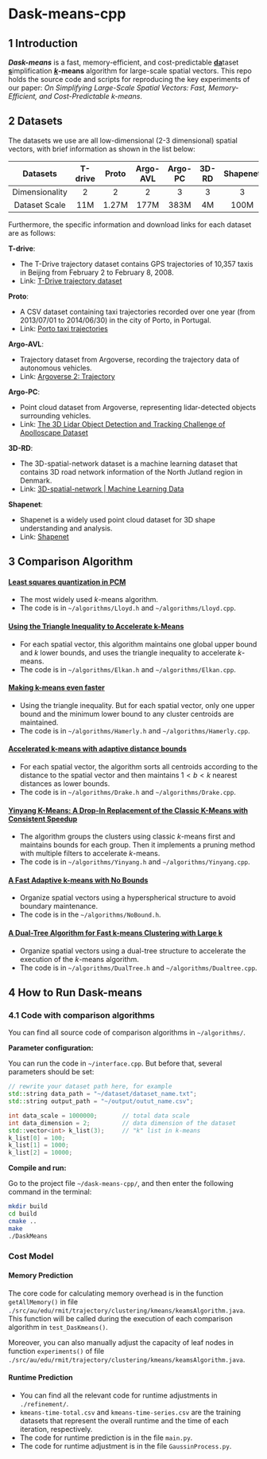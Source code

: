# Dask-means-cpp
## 1 Introduction

***Dask-means*** is a fast, memory-efficient, and cost-predictable <u>**da**</u>taset <u>**s**</u>implification **<u>$k$</u>-means** algorithm for large-scale spatial vectors. This repo holds the source code and scripts for reproducing the key experiments of our paper: *On Simplifying Large-Scale Spatial Vectors: Fast, Memory-Efficient, and Cost-Predictable k-means*.

## 2 Datasets

The datasets we use are all low-dimensional (2-3 dimensional) spatial vectors, with brief information as shown in the list below:

|    Datasets    | T-drive | Proto | Argo-AVL | Argo-PC | 3D-RD | Shapenet |
| :------------: | :-----: | :---: | :------: | :-----: | :---: | :------: |
| Dimensionality |    2    |   2   |    2     |    3    |   3   |    3     |
| Dataset Scale  |   11M   | 1.27M |   177M   |  383M   |  4M   |   100M   |

Furthermore, the specific information and download links for each dataset are as follows:

**T-drive**:

- The T-Drive trajectory dataset contains GPS trajectories of 10,357 taxis in Beijing from February 2 to February 8, 2008.
- Link: [T-Drive trajectory dataset](https://www.microsoft.com/en-us/research/publication/t-drive-trajectory-data-sample/)

**Proto**:

- A CSV dataset containing taxi trajectories recorded over one year (from 2013/07/01 to 2014/06/30) in the city of Porto, in Portugal.
- Link: [Porto taxi trajectories](https://figshare.com/articles/dataset/Porto_taxi_trajectories/12302165?file=22677902)

**Argo-AVL**: 

- Trajectory dataset from Argoverse, recording the trajectory data of autonomous vehicles.
- Link: [Argoverse 2: Trajectory](https://www.argoverse.org/av2.html)

**Argo-PC**: 

- Point cloud dataset from Argoverse, representing lidar-detected objects surrounding vehicles.
- Link: [The 3D Lidar Object Detection and Tracking Challenge of Apolloscape Dataset](https://github.com/ApolloScapeAuto/dataset-api/tree/master/3d_detection_tracking)

**3D-RD**: 

- The 3D-spatial-network dataset is a machine learning dataset that contains 3D road network information of the North Jutland region in Denmark.
- Link: [3D-spatial-network | Machine Learning Data](https://networkrepository.com/3D-spatial-network.php)

**Shapenet**:

- Shapenet is a widely used point cloud dataset for 3D shape understanding and analysis.
- Link: [Shapenet](https://shapenet.org/)


## 3 Comparison Algorithm

#### [Least squares quantization in PCM](https://hal.science/hal-04614938/document)

- The most widely used $k$-means algorithm.
- The code is in `~/algorithms/Lloyd.h` and `~/algorithms/Lloyd.cpp`. 

#### [Using the Triangle Inequality to Accelerate k-Means](https://cdn.aaai.org/ICML/2003/ICML03-022.pdf)

- For each spatial vector, this algorithm maintains one global upper bound and $k$ lower bounds, and uses the triangle inequality to accelerate $k$-means.
- The code is in `~/algorithms/Elkan.h` and `~/algorithms/Elkan.cpp`.

#### [Making k-means even faster](https://epubs.siam.org/doi/pdf/10.1137/1.9781611972801.12)

- Using the triangle inequality. But for each spatial vector, only one upper bound and the minimum lower bound to any cluster centroids are maintained.
- The code is in `~/algorithms/Hamerly.h` and `~/algorithms/Hamerly.cpp`.

#### [Accelerated k-means with adaptive distance bounds](http://opt.kyb.tuebingen.mpg.de/papers/opt2012_paper_13.pdf)

- For each spatial vector, the algorithm sorts all centroids according to the distance to the spatial vector and then maintains $1<b<k$ nearest distances as lower bounds.
- The code is in `~/algorithms/Drake.h` and `~/algorithms/Drake.cpp`.

#### [Yinyang K-Means: A Drop-In Replacement of the Classic K-Means with Consistent Speedup](https://proceedings.mlr.press/v37/ding15.pdf)

- The algorithm groups the clusters using classic $k$-means first and maintains bounds for each group. Then it implements a pruning method with multiple filters to accelerate $k$-means.
- The code is in `~/algorithms/Yinyang.h` and `~/algorithms/Yinyang.cpp`.

#### [A Fast Adaptive k-means with No Bounds](https://par.nsf.gov/servlets/purl/10286756)

- Organize spatial vectors using a hyperspherical structure to avoid boundary maintenance.
- The code is in the `~/algorithms/NoBound.h`.

#### [A Dual-Tree Algorithm for Fast k-means Clustering with Large k](https://epubs.siam.org/doi/pdf/10.1137/1.9781611974973.34)

- Organize spatial vectors using a dual-tree structure to accelerate the execution of the $k$-means algorithm.
- The code is in `~/algorithms/DualTree.h` and `~/algorithms/Dualtree.cpp`.

## 4 How to Run Dask-means

### 4.1 Code with comparison algorithms

You can find all source code of comparison algorithms in `~/algorithms/`. 

**Parameter configuration:**

You can run the code in `~/interface.cpp`. But before that, several parameters should be set:

```c++
// rewrite your dataset path here, for example
std::string data_path = "~/dataset/dataset_name.txt";
std::string output_path = "~/output/outut_name.csv";

int data_scale = 1000000;       // total data scale
int data_dimension = 2;         // data dimension of the dataset
std::vector<int> k_list(3);     // "k" list in k-means
k_list[0] = 100;
k_list[1] = 1000;
k_list[2] = 10000;
```

**Compile and run:**

Go to the project file `~/dask-means-cpp/`, and then enter the following command in the terminal:

```sh
mkdir build
cd build
cmake ..
make
./DaskMeans
```

### Cost Model

#### Memory Prediction

The core code for calculating memory overhead is in the function `getAllMemory()` in file `./src/au/edu/rmit/trajectory/clustering/kmeans/keamsAlgorithm.java`. This function will be called during the execution of each comparison algorithm in `test_DasKmeans()`.

Moreover, you can also manually adjust the capacity of leaf nodes in function `experiments()` of file `./src/au/edu/rmit/trajectory/clustering/kmeans/keamsAlgorithm.java`.

#### Runtime Prediction

- You can find all the relevant code for runtime adjustments in `./refinement/`.
- `kmeans-time-total.csv` and `kmeans-time-series.csv` are the training datasets that represent the overall runtime and the time of each iteration, respectively.
- The code for runtime prediction is in the file `main.py`.
- The code for runtime adjustment is in the file `GaussinProcess.py`.